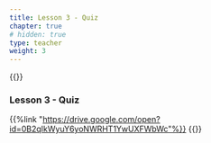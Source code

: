 ```yaml
---
title: Lesson 3 - Quiz 
chapter: true
# hidden: true 
type: teacher
weight: 3
---
```

{{<teacher>}}
### Lesson 3 - Quiz

{{%link "https://drive.google.com/open?id=0B2qIkWyuY6yoNWRHT1YwUXFWbWc"%}}
{{</teacher>}}